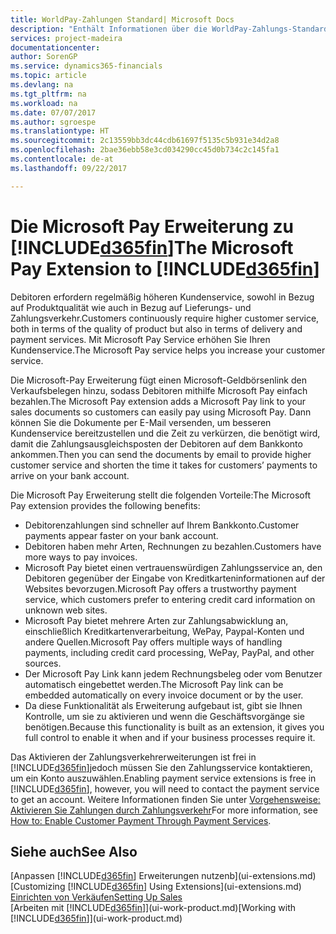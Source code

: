 ```yaml
---
title: WorldPay-Zahlungen Standard| Microsoft Docs
description: "Enthält Informationen über die WorldPay-Zahlungs-Standarderweiterung"
services: project-madeira
documentationcenter: 
author: SorenGP
ms.service: dynamics365-financials
ms.topic: article
ms.devlang: na
ms.tgt_pltfrm: na
ms.workload: na
ms.date: 07/07/2017
ms.author: sgroespe
ms.translationtype: HT
ms.sourcegitcommit: 2c13559bb3dc44cdb61697f5135c5b931e34d2a8
ms.openlocfilehash: 2bae36ebb58e3cd034290cc45d0b734c2c145fa1
ms.contentlocale: de-at
ms.lasthandoff: 09/22/2017

---
```

# <a name="the-microsoft-pay-extension-to-included365finincludesd365finlongmdmd"></a><span data-ttu-id="0dab1-103">Die Microsoft Pay Erweiterung zu [!INCLUDE[d365fin](includes/d365fin_long_md.md)]</span><span class="sxs-lookup"><span data-stu-id="0dab1-103">The Microsoft Pay Extension to [!INCLUDE[d365fin](includes/d365fin_long_md.md)]</span></span>
<span data-ttu-id="0dab1-104">Debitoren erfordern regelmäßig höheren Kundenservice, sowohl in Bezug auf Produktqualität wie auch in Bezug auf Lieferungs- und Zahlungsverkehr.</span><span class="sxs-lookup"><span data-stu-id="0dab1-104">Customers continuously require higher customer service, both in terms of the quality of product but also in terms of delivery and payment services.</span></span> <span data-ttu-id="0dab1-105">Mit Microsoft Pay Service erhöhen Sie Ihren Kundenservice.</span><span class="sxs-lookup"><span data-stu-id="0dab1-105">The Microsoft Pay service helps you increase your customer service.</span></span>

<span data-ttu-id="0dab1-106">Die Microsoft-Pay Erweiterung fügt einen Microsoft-Geldbörsenlink den Verkaufsbelegen hinzu, sodass Debitoren mithilfe Microsoft Pay einfach bezahlen.</span><span class="sxs-lookup"><span data-stu-id="0dab1-106">The Microsoft Pay extension adds a Microsoft Pay link to your sales documents so customers can easily pay using Microsoft Pay.</span></span> <span data-ttu-id="0dab1-107">Dann können Sie die Dokumente per E-Mail versenden, um besseren Kundenservice bereitzustellen und die Zeit zu verkürzen, die benötigt wird, damit die Zahlungsausgleichsposten der Debitoren auf dem Bankkonto ankommen.</span><span class="sxs-lookup"><span data-stu-id="0dab1-107">Then you can send the documents by email to provide higher customer service and shorten the time it takes for customers’ payments to arrive on your bank account.</span></span>

<span data-ttu-id="0dab1-108">Die Microsoft Pay Erweiterung stellt die folgenden Vorteile:</span><span class="sxs-lookup"><span data-stu-id="0dab1-108">The Microsoft Pay extension provides the following benefits:</span></span>
- <span data-ttu-id="0dab1-109">Debitorenzahlungen sind schneller auf Ihrem Bankkonto.</span><span class="sxs-lookup"><span data-stu-id="0dab1-109">Customer payments appear faster on your bank account.</span></span>
- <span data-ttu-id="0dab1-110">Debitoren haben mehr Arten, Rechnungen zu bezahlen.</span><span class="sxs-lookup"><span data-stu-id="0dab1-110">Customers have more ways to pay invoices.</span></span>
- <span data-ttu-id="0dab1-111">Microsoft Pay bietet einen vertrauenswürdigen Zahlungsservice an, den Debitoren gegenüber der Eingabe von Kreditkarteninformationen auf der Websites bevorzugen.</span><span class="sxs-lookup"><span data-stu-id="0dab1-111">Microsoft Pay offers a trustworthy payment service, which customers prefer to entering credit card information on unknown web sites.</span></span>
- <span data-ttu-id="0dab1-112">Microsoft Pay bietet mehrere Arten zur Zahlungsabwicklung an, einschließlich Kreditkartenverarbeitung, WePay, Paypal-Konten und andere Quellen.</span><span class="sxs-lookup"><span data-stu-id="0dab1-112">Microsoft Pay offers multiple ways of handling payments, including credit card processing, WePay, PayPal, and other sources.</span></span>
- <span data-ttu-id="0dab1-113">Der Microsoft Pay Link kann jedem Rechnungsbeleg oder vom Benutzer automatisch eingebettet werden.</span><span class="sxs-lookup"><span data-stu-id="0dab1-113">The Microsoft Pay link can be embedded automatically on every invoice document or by the user.</span></span>
- <span data-ttu-id="0dab1-114">Da diese Funktionalität als Erweiterung aufgebaut ist, gibt sie Ihnen Kontrolle, um sie zu aktivieren und wenn die Geschäftsvorgänge sie benötigen.</span><span class="sxs-lookup"><span data-stu-id="0dab1-114">Because this functionality is built as an extension, it gives you full control to enable it when and if your business processes require it.</span></span>

<span data-ttu-id="0dab1-115">Das Aktivieren der Zahlungsverkehrerweiterungen ist frei in [!INCLUDE[d365fin](includes/d365fin_md.md)]jedoch müssen Sie den Zahlungsservice kontaktieren, um ein Konto auszuwählen.</span><span class="sxs-lookup"><span data-stu-id="0dab1-115">Enabling payment service extensions is free in [!INCLUDE[d365fin](includes/d365fin_md.md)], however, you will need to contact the payment service to get an account.</span></span> <span data-ttu-id="0dab1-116">Weitere Informationen finden Sie unter [Vorgehensweise: Aktivieren Sie Zahlungen durch Zahlungsverkehr](sales-how-enable-payment-service-extensions.md)</span><span class="sxs-lookup"><span data-stu-id="0dab1-116">For more information, see [How to: Enable Customer Payment Through Payment Services](sales-how-enable-payment-service-extensions.md).</span></span>

## <a name="see-also"></a><span data-ttu-id="0dab1-117">Siehe auch</span><span class="sxs-lookup"><span data-stu-id="0dab1-117">See Also</span></span>
<span data-ttu-id="0dab1-118">[Anpassen [!INCLUDE[d365fin](includes/d365fin_md.md)] Erweiterungen nutzenb](ui-extensions.md)</span><span class="sxs-lookup"><span data-stu-id="0dab1-118">[Customizing [!INCLUDE[d365fin](includes/d365fin_md.md)] Using Extensions](ui-extensions.md)</span></span>  
[<span data-ttu-id="0dab1-119">Einrichten von Verkäufen</span><span class="sxs-lookup"><span data-stu-id="0dab1-119">Setting Up Sales</span></span>](sales-setup-sales.md)  
<span data-ttu-id="0dab1-120">[Arbeiten mit [!INCLUDE[d365fin](includes/d365fin_md.md)]](ui-work-product.md)</span><span class="sxs-lookup"><span data-stu-id="0dab1-120">[Working with [!INCLUDE[d365fin](includes/d365fin_md.md)]](ui-work-product.md)</span></span>

